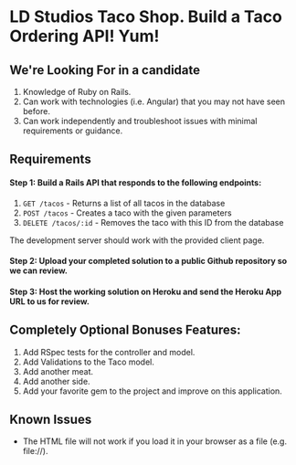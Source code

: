 # LD Studios Taco Shop.  Build a Taco Ordering API!  Yum!

## We're Looking For in a candidate

  1. Knowledge of Ruby on Rails.
  2. Can work with technologies (i.e. Angular) that you may not have seen before.
  3. Can work independently and troubleshoot issues with minimal requirements or guidance.

## Requirements

#### Step 1: Build a Rails API that responds to the following endpoints:

  1. `GET /tacos` - Returns a list of all tacos in the database
  2. `POST /tacos` - Creates a taco with the given parameters
  3. `DELETE /tacos/:id` - Removes the taco with this ID from the database

  The development server should work with the provided client page.

#### Step 2: Upload your completed solution to a public Github repository so we can review.

#### Step 3: Host the working solution on Heroku and send the Heroku App URL to us for review.

## Completely Optional Bonuses Features: 

  1.  Add RSpec tests for the controller and model.
  2.  Add Validations to the Taco model.
  3.  Add another meat.
  4.  Add another side.
  5.  Add your favorite gem to the project and improve on this application.

## Known Issues
  * The HTML file will not work if you load it in your browser as a file (e.g. file://).

